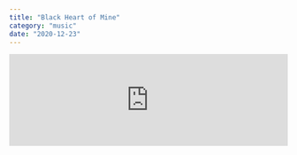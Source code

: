 ```yaml
---
title: "Black Heart of Mine"
category: "music"
date: "2020-12-23"
---
```


<iframe
width="100%"
height="166"
scrolling="no"
frameborder="no"
allow="autoplay"
src="https://w.soundcloud.com/player/?url=https%3A//api.soundcloud.com/tracks/953222506&color=%235c6c74&auto_play=false&hide_related=false&show_comments=true&show_user=true&show_reposts=false&show_teaser=true"
></iframe>


